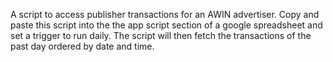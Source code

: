 A script to access publisher transactions for an AWIN advertiser. 
Copy and paste this script into the the app script section of a google spreadsheet and set a trigger to run daily. 
The script will then fetch the transactions of the past day ordered by date and time. 